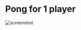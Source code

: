 # Pong for 1 player
![screenshot](https://sun9-4.userapi.com/c834104/v834104886/f7cfc/b4kFO4WdZdE.jpg)
